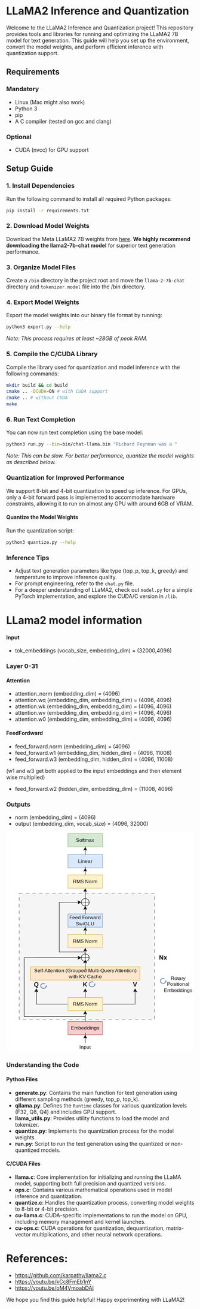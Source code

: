 # LLaMA2 Inference and Quantization

Welcome to the LLaMA2 Inference and Quantization project! This repository provides tools and libraries for running and
optimizing the LLaMA2 7B model for text generation. This guide will help you set up the environment, convert the model
weights, and perform efficient inference with quantization support.

## Requirements

### Mandatory

- Linux (Mac might also work)
- Python 3
- pip
- A C compiler (tested on gcc and clang)

### Optional

- CUDA (nvcc) for GPU support

## Setup Guide

### 1. Install Dependencies

Run the following command to install all required Python packages:

```sh
pip install -r requirements.txt
```

### 2. Download Model Weights
Download the Meta LLaMA2 7B weights from [here](https://llama.meta.com/llama-downloads). **We highly recommend downloading the llama2-7b-chat model** for superior text generation performance.

### 3. Organize Model Files
Create a `/bin` directory in the project root and move the `llama-2-7b-chat` directory and `tokenizer.model` file into the /bin directory.

### 4. Export Model Weights
Export the model weights into our binary file format by running:
```sh
python3 export.py --help
```
*Note: This process requires at least ~28GB of peak RAM.*

### 5. Compile the C/CUDA Library
Compile the library used for quantization and model inference with the following commands:
```sh
mkdir build && cd build
cmake .. -DCUDA=ON # with CUDA support
cmake .. # without CUDA
make
```

### 6. Run Text Completion
You can now run text completion using the base model:
```sh
python3 run.py --bin=bin/chat-llama.bin "Richard Feynman was a "
```
*Note: This can be slow. For better performance, quantize the model weights as described below.*


### Quantization for Improved Performance
We support 8-bit and 4-bit quantization to speed up inference. For GPUs, only a 4-bit forward pass is implemented to accommodate hardware constraints, allowing it to run on almost any GPU with around 6GB of VRAM.

#### Quantize the Model Weights
Run the quantization script:
```sh
python3 quantize.py --help
```

### Inference Tips
* Adjust text generation parameters like type (top_p, top_k, greedy) and temperature to improve inference quality.
* For prompt engineering, refer to the `chat.py` file.
* For a deeper understanding of LLaMA2, check out `model.py` for a simple PyTorch implementation, and explore the CUDA/C version in `/lib`.

# LLama2 model information

#### Input

* tok_embeddings (vocab_size, embedding_dim) = (32000,4096)

### Layer 0-31

#### Attention

* attention_norm (embedding_dim) = (4096)
* attention.wq (embedding_dim, embedding_dim) = (4096, 4096)
* attention.wk (embedding_dim, embedding_dim) = (4096, 4096)
* attention.wv (embedding_dim, embedding_dim) = (4096, 4096)
* attention.w0 (embedding_dim, embedding_dim) = (4096, 4096)

#### FeedFordward

* feed_forward.norm (embedding_dim) = (4096)
* feed_forward.w1 (embedding_dim, hidden_dim) = (4096, 11008)
* feed_forward.w3 (embedding_dim, hidden_dim) = (4096, 11008)

(w1 and w3 get both applied to the input embeddings and then element wise multiplied)

* feed_forward.w2 (hidden_dim, embedding_dim) = (11008, 4096)

### Outputs

* norm (embedding_dim) = (4096)
* output (embedding_dim, vocab_size) = (4096, 32000)

![LLaMA2 Architecture](llama_architecture.png)

### Understanding the Code
#### Python Files
* **generate.py**: Contains the main function for text generation using different sampling methods (greedy, top_p, top_k).
* **qllama.py**: Defines the `Runtime` classes for various quantization levels (F32, Q8, Q4) and includes GPU support.
* **llama_utils.py**: Provides utility functions to load the model and tokenizer.
* **quantize.py**: Implements the quantization process for the model weights.
* **run.py**: Script to run the text generation using the quantized or non-quantized models.

#### C/CUDA Files
* **llama.c**: Core implementation for initializing and running the LLaMA model, supporting both full precision and quantized versions.
* **ops.c**: Contains various mathematical operations used in model inference and quantization.
* **quantize.c**: Handles the quantization process, converting model weights to 8-bit or 4-bit precision.
* **cu-llama.c**: CUDA-specific implementations to run the model on GPU, including memory management and kernel launches.
* **cu-ops.c**: CUDA operations for quantization, dequantization, matrix-vector multiplications, and other neural network operations.


# References:

* https://github.com/karpathy/llama2.c
* https://youtu.be/kCc8FmEb1nY
* https://youtu.be/oM4VmoabDAI

We hope you find this guide helpful! Happy experimenting with LLaMA2!

